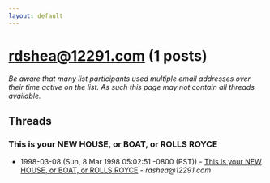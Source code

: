 ```yaml
---
layout: default
---
```


# rdshea@12291.com (1 posts)

_Be aware that many list participants used multiple email addresses over their time active on the list. As such this page may not contain all threads available._

## Threads

### This is your NEW HOUSE,  or BOAT, or ROLLS ROYCE
+ 1998-03-08 (Sun, 8 Mar 1998 05:02:51 -0800 (PST)) - [This is your NEW HOUSE,  or BOAT, or ROLLS ROYCE](/archive/1998/03/d999c87952fa06d44db0a5bca42ea83c4d97da7e4f38b0223afda47355ab662d) - _rdshea@12291.com_

